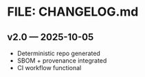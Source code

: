 # FILE: CHANGELOG.md
## v2.0 — 2025-10-05
- Deterministic repo generated
- SBOM + provenance integrated
- CI workflow functional
